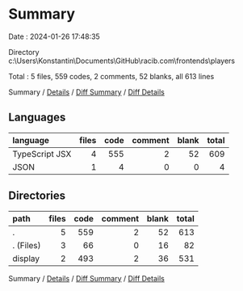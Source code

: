 # Summary

Date : 2024-01-26 17:48:35

Directory c:\\Users\\Konstantin\\Documents\\GitHub\\racib.com\\frontends\\players

Total : 5 files,  559 codes, 2 comments, 52 blanks, all 613 lines

Summary / [Details](details.md) / [Diff Summary](diff.md) / [Diff Details](diff-details.md)

## Languages
| language | files | code | comment | blank | total |
| :--- | ---: | ---: | ---: | ---: | ---: |
| TypeScript JSX | 4 | 555 | 2 | 52 | 609 |
| JSON | 1 | 4 | 0 | 0 | 4 |

## Directories
| path | files | code | comment | blank | total |
| :--- | ---: | ---: | ---: | ---: | ---: |
| . | 5 | 559 | 2 | 52 | 613 |
| . (Files) | 3 | 66 | 0 | 16 | 82 |
| display | 2 | 493 | 2 | 36 | 531 |

Summary / [Details](details.md) / [Diff Summary](diff.md) / [Diff Details](diff-details.md)